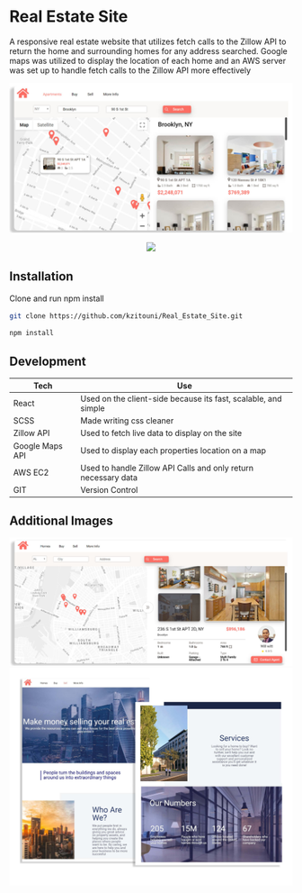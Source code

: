 # Real Estate Site

A responsive real estate website that utilizes fetch calls to the Zillow API to return the home and surrounding homes for any address searched. Google maps was utilized to display the location of each home and an AWS server was set up to handle fetch calls to the Zillow API more effectively

<img src="./Images/RE1.jpg" id="image"/>

<p align="center">
<a href="https://expo.io/@kzitouni/OutClass" target="_blank" >
<img src="https://gitimages12.s3.amazonaws.com/image+(12).png" />
</a>
</p>

## Installation

Clone and run npm install

```bash
git clone https://github.com/kzitouni/Real_Estate_Site.git
```
```bash
npm install
```


## Development

| Tech | Use|
| ------ | ------ |
| React| Used on the client-side because its fast, scalable, and simple |
| SCSS| Made writing css cleaner |
| Zillow API | Used to fetch live data to display on the site|
| Google Maps API| Used to display each properties location on a map |
| AWS EC2| Used to handle Zillow API Calls and only return necessary data |
| GIT |Version Control|


## Additional Images
<img src="./Images/RE2.jpg" id="image" >
<img src="./Images/RE4.jpg" id="image">
